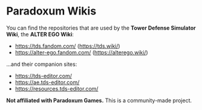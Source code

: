 # Paradoxum Wikis

You can find the repositories that are used by the **Tower Defense Simulator Wiki**, the **ALTER EGO Wiki**:
* https://tds.fandom.com/ (https://tds.wiki/)
* https://alter-ego.fandom.com/ (https://alterego.wiki/)

...and their companion sites:
* https://tds-editor.com/
* https://ae.tds-editor.com/
* https://resources.tds-editor.com/

**Not affiliated with Paradoxum Games.** This is a community-made project.
